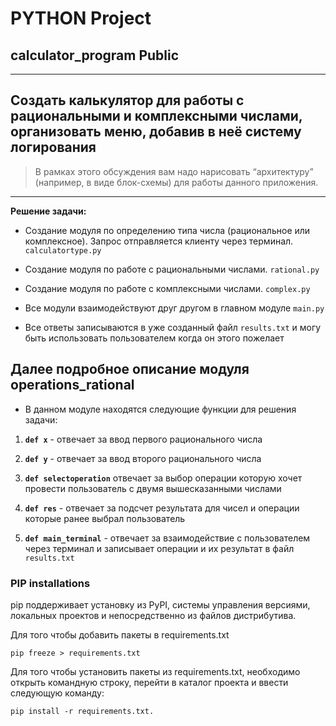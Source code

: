 # PYTHON Project

## calculator_program Public

_____

## Создать калькулятор для работы с рациональными и комплексными числами, организовать меню, добавив в неё систему логирования

>В рамках этого обсуждения вам надо нарисовать “архитектуру” (например, в виде блок-схемы)
для работы данного приложения.
_____

**Решение задачи:**

* Создание модуля по определению типа числа (рациональное или комплексное). Запрос отправляется клиенту через терминал. `calculatortype.py`

* Создание модуля по работе с рациональными числами. `rational.py`

* Создание модуля по работе с комплексными числами. `complex.py`

* Все модули взаимодействуют друг другом в главном модуле `main.py`

* Все ответы записываются в уже созданный файл `results.txt` и могу быть использовать пользователем когда он этого пожелает

## Далее подробное описание модуля operations_rational

* В данном модуле находятся следующие функции для решения задачи:

1. **`def x`** - отвечает за ввод первого рационального числа

2. **`def y`** - отвечает за ввод второго рационального числа

3. **`def selectoperation`** отвечает за выбор операции которую хочет провести пользователь с двумя вышесказанными числами

4. **`def res`** - отвечает за подсчет результата для чисел и операции которые ранее выбрал пользователь

5. **`def main_terminal`** - отвечает за взаимодействие с пользователем через терминал и записывает операции и их результат в файл `results.txt`

### PIP installations

pip поддерживает установку из PyPI, системы управления версиями, локальных проектов и непосредственно из файлов дистрибутива.

Для того чтобы добавить пакеты в requirements.txt

    pip freeze > requirements.txt

Для того чтобы установить пакеты из requirements.txt, необходимо открыть командную строку, перейти в каталог проекта и ввести следующую команду:

    pip install -r requirements.txt.
